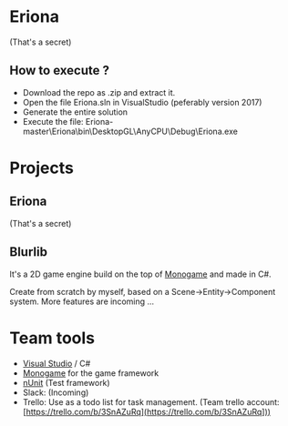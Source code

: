 # Eriona
(That's a secret)

## How to execute ?
- Download the repo as .zip and extract it.
- Open the file Eriona.sln in VisualStudio (peferably version 2017)
- Generate the entire solution
- Execute the file: Eriona-master\Eriona\bin\DesktopGL\AnyCPU\Debug\Eriona.exe

# Projects

## Eriona
(That's a secret)

## Blurlib
It's a 2D game engine build on the top of [Monogame](http://www.monogame.net/) and made in C#.

Create from scratch by myself, based on a Scene->Entity->Component system. More features are incoming ...

# Team tools
- [Visual Studio](https://www.visualstudio.com/) / C#
- [Monogame](http://www.monogame.net/) for the game framework
- [nUnit](https://www.nunit.org/index.php?p=home) (Test framework)
- Slack: (Incoming)
- Trello: Use as a todo list for task management. (Team trello account: [https://trello.com/b/3SnAZuRq](https://trello.com/b/3SnAZuRq]))
